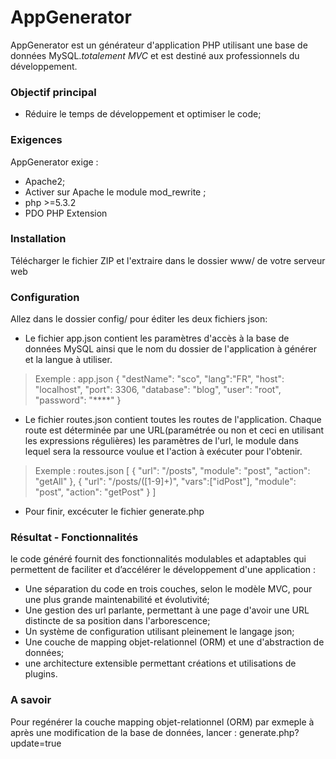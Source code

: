 # AppGenerator
AppGenerator est un générateur d'application PHP utilisant une base de données MySQL.*totalement MVC* et est destiné  aux professionnels du développement.

### Objectif principal
* Réduire le temps de développement et optimiser le code;

### Exigences
AppGenerator exige :
* Apache2;
* Activer sur Apache le module mod_rewrite ;
* php >=5.3.2
* PDO PHP Extension

### Installation
 Télécharger le fichier ZIP et l'extraire dans le dossier www/ de votre serveur web

### Configuration
 Allez dans le dossier config/ pour éditer les deux fichiers json:
 * Le fichier app.json contient les paramètres d'accès à la base de données MySQL ainsi que le
 nom du dossier de l'application à générer et la langue à utiliser.
 > Exemple : app.json
   {
     "destName": "sco",
     "lang":"FR",
     "host": "localhost",
     "port": 3306,
     "database": "blog",
     "user": "root",
     "password": "****"
   }

 * Le fichier routes.json contient toutes les routes de l'application.
 Chaque route est déterminée par une URL(paramétrée ou non et ceci en utilisant les expressions régulières)
 les paramètres de l'url, le module dans lequel sera la ressource voulue et l'action à exécuter pour l'obtenir.
  > Exemple : routes.json
  [
    {
      "url": "/posts",
      "module": "post",
      "action": "getAll"
    },
    {
      "url": "/posts/([1-9]+)",
      "vars":["idPost"],
      "module": "post",
      "action": "getPost"
    }
  ]

  * Pour finir, excécuter le fichier generate.php

### Résultat - Fonctionnalités
 le code généré  fournit des fonctionnalités modulables et adaptables qui permettent de faciliter et d’accélérer
 le développement d'une application :

 * Une séparation du code en trois couches, selon le modèle MVC, pour une plus grande maintenabilité et évolutivité;
 * Une gestion des url parlante, permettant à une page d'avoir une URL distincte de sa position dans l'arborescence;
 * Un système de configuration utilisant pleinement le langage json;
 * Une couche de mapping objet-relationnel (ORM) et une d'abstraction de données;
 * une architecture extensible permettant créations et utilisations de plugins.

### A savoir 
Pour regénérer la couche mapping objet-relationnel (ORM) par exmeple à après une modification de la base de données,
lancer : generate.php?update=true